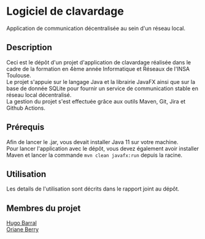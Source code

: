# Logiciel de clavardage
Application de communication décentralisée au sein d'un réseau local.
## Description
Ceci est le dépôt d'un projet d'application de clavardage réalisée dans le cadre de la formation en 4ème année Informatique et Réseaux de l'INSA Toulouse.  
Le projet s'appuie sur le langage Java et la librairie JavaFX ainsi que sur la base de donnée SQLite pour fournir un service de communication stable en réseau local décentralisé.  
La gestion du projet s'est effectuée grâce aux outils Maven, Git, Jira et Github Actions.
## Prérequis
Afin de lancer le .jar, vous devait installer Java 11 sur votre machine.  
Pour lancer l'application avec le dépôt, vous devez également avoir installer Maven et lancer la commande ``mvn clean javafx:run`` depuis la racine.
## Utilisation
Les details de l'utilisation sont décrits dans le rapport joint au dépôt.
## Membres du projet
[Hugo Barral](https://github.com/arc-hugo)  
[Oriane Berry](https://github.com/Enario4)
